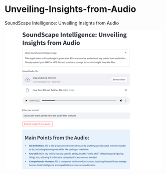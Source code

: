 # Unveiling-Insights-from-Audio
SoundScape Intelligence: Unveiling Insights from Audio

![](audio_summarizer.png)
